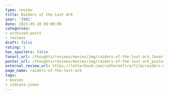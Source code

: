 ```yaml
---
type: review
title: Raiders of the Lost Ark
year: '1981'
date: 2023-05-10 00:00:00
categories:
- archived-posts
- reviews
draft: false
rating: 5
has_spoilers: false
fanart_url: /thoughts/reviews/movies/img/raiders-of-the-lost-ark_fanart.png
poster_url: /thoughts/reviews/movies/img/raiders-of-the-lost-ark_poster.png
external_review_url: https://letterboxd.com/ratheronfire/film/raiders-of-the-lost-ark/
page_name: raiders-of-the-lost-ark
tags:
- movies
- indiana-jones
---
```


